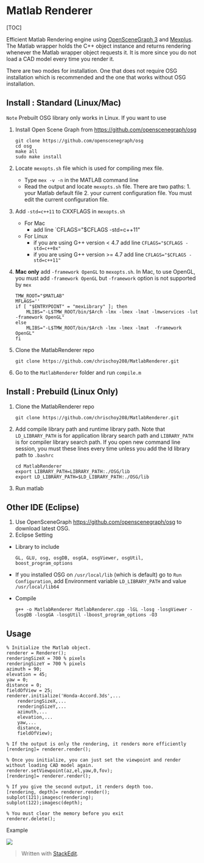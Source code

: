 Matlab Renderer
==============

[TOC]


Efficient Matlab Rendering engine using [OpenSceneGraph 3](https://github.com/openscenegraph/osg) and [Mexplus](https://github.com/kyamagu/mexplus). The Matlab wrapper holds the C++ object instance and returns rendering whenever the Matlab wrapper object requests it. It is more since you do not load a CAD model every time you render it. 

There are two modes for installation. One that does not require OSG installation which is recommended and the one that works without OSG installation.


Install : Standard (Linux/Mac)
------------------

`Note` Prebuilt OSG library only works in Linux. If you want to use 

1. Install Open Scene Graph from https://github.com/openscenegraph/osg

    ```
    git clone https://github.com/openscenegraph/osg
    cd osg
    make all
    sudo make install
    ```

2. Locate `mexopts.sh` file which is used for compiling mex file. 
    - Type `mex -v -n` in the MATLAB command line
    - Read the output and locate `mexopts.sh` file. There are two paths: 1. your Matlab default file 2. your current configuration file. You must edit the current configuration file.

3. Add `-std=c++11` to CXXFLAGS in `mexopts.sh`
    - For Mac
        - add line `CFLAGS="$CFLAGS -std=c++11"
    - For Linux
        - if you are using G++ version < 4.7 add line `CFLAGS="$CFLAGS -std=c++0x"` 
        - if you are using G++ version >= 4.7 add line `CFLAGS="$CFLAGS -std=c++11"`

4. **Mac only** add `-framework OpenGL` to `mexopts.sh`. In Mac, to use OpenGL, you must add `-framework OpenGL` but `-framework` option is not supported by `mex` 

    ```
    TMW_ROOT="$MATLAB"
    MFLAGS=''
    if [ "$ENTRYPOINT" = "mexLibrary" ]; then
        MLIBS="-L$TMW_ROOT/bin/$Arch -lmx -lmex -lmat -lmwservices -lut -framework OpenGL"
    else  
        MLIBS="-L$TMW_ROOT/bin/$Arch -lmx -lmex -lmat  -framework OpenGL"
    fi
    ```

5. Clone the MatlabRenderer repo

    ```
    git clone https://github.com/chrischoy208/MatlabRenderer.git
    ```

6. Go to the `MatlabRenderer` folder and run `compile.m`

Install : Prebuild (Linux Only)
-------------------------------

1. Clone the MatlabRenderer repo

    ```
    git clone https://github.com/chrischoy208/MatlabRenderer.git
    ```
    
2. Add compile library path and runtime library path. Note that `LD_LIBRARY_PATH` is for application library search path and `LIBRARY_PATH` is for compiler library search path. If you open new command line session, you must these lines every time unless you add the ld library path to `.bashrc`
    
    ```
    cd MatlabRenderer
    export LIBRARY_PATH=LIBRARY_PATH:./OSG/lib
    export LD_LIBRARY_PATH=$LD_LIBRARY_PATH:./OSG/lib
    ```
    
3. Run matlab


Other IDE (Eclipse)
-------------------

1. Use OpenSceneGraph https://github.com/openscenegraph/osg to download latest OSG.
2. Eclipse Setting

- Library to include

    ```
    GL, GLU, osg, osgDB, osgGA, osgViewer, osgUtil, boost_program_options
    ```

- If you installed OSG on `/usr/local/lib` (which is default)
go to `Run Configuration`, add Environment variable `LD_LIBRARY_PATH` and value `/usr/local/lib64`

- Compile
    
    ```
    g++ -o MatlabRenderer MatlabRenderer.cpp -lGL -losg -losgViewer -losgDB -losgGA -losgUtil -lboost_program_options -O3
    ```


Usage
-----

```
% Initialize the Matlab object.
renderer = Renderer();
renderingSizeX = 700 % pixels
renderingSizeY = 700 % pixels
azimuth = 90;
elevation = 45;
yaw = 0;
distance = 0;
fieldOfView = 25;
renderer.initialize('Honda-Accord.3ds',...
    renderingSizeX,...
    renderingSizeY,...
    azimuth,...
    elevation,...
    yaw,...
    distance, 
    fieldOfView);

% If the output is only the rendering, it renders more efficiently
[rendering]= renderer.render();

% Once you initialize, you can just set the viewpoint and render without loading CAD model again.
renderer.setViewpoint(az,el,yaw,0,fov);
[rendering]= renderer.render();

% If you give the second output, it renders depth too.
[rendering, depth]= renderer.render();
subplot(121);imagesc(rendering);
subplot(122);imagesc(depth);

% You must clear the memory before you exit
renderer.delete();
```

Example 

![](https://dl.dropboxusercontent.com/u/57360783/MatlabRenderer/rendering.png)

> Written with [StackEdit](https://stackedit.io/).